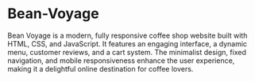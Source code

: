 # Bean-Voyage
Bean Voyage is a modern, fully responsive coffee shop website built with HTML, CSS, and JavaScript. It features an engaging interface, a dynamic menu, customer reviews, and a cart system. The minimalist design, fixed navigation, and mobile responsiveness enhance the user experience, making it a delightful online destination for coffee lovers.
